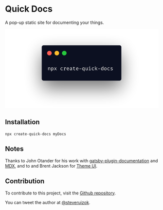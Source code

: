 # Quick Docs

A pop-up static site for documenting your things.

![quick docs image showing terminal](/content/assets/banner.png)

## Installation

`npx create-quick-docs myDocs`

## Notes

Thanks to John Otander for his work with
[gatsby-plugin-documentation](https://github.com/johno/gatsby-theme-documentation)
and [MDX](https://github.com/mdx-js/mdx), and to and Brent Jackson for
[Theme UI](https://github.com/system-ui/theme-ui).

## Contribution

To contribute to this project, visit the
[Github repository](https://github.com/steveruizok/quick-docs).

You can tweet the author at [@steveruizok](http://twitter.com/steveruizok).
